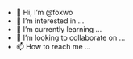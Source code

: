 - 👋 Hi, I’m @foxwo
- 👀 I’m interested in ...
- 🌱 I’m currently learning ...
- 💞️ I’m looking to collaborate on ...
- 📫 How to reach me ...

<!---
foxwo/foxwo is a ✨ special ✨ repository because its `README.md` (this file) appears on your GitHub profile.
You can click the Preview link to take a look at your changes.
--->
